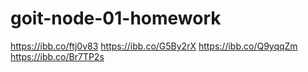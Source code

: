 # goit-node-01-homework

https://ibb.co/ftj0v83
https://ibb.co/G5By2rX
https://ibb.co/Q9yqqZm
https://ibb.co/Br7TP2s
